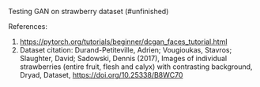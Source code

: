 Testing GAN on strawberry dataset (#unfinished)

References:

1. https://pytorch.org/tutorials/beginner/dcgan_faces_tutorial.html
2. Dataset citation: Durand-Petiteville, Adrien; Vougioukas, Stavros; Slaughter, David; Sadowski, Dennis (2017), Images of individual strawberries (entire fruit, flesh and calyx) with contrasting background, Dryad, Dataset, https://doi.org/10.25338/B8WC70

